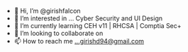 - 👋 Hi, I’m @girishfalcon
- 👀 I’m interested in ... Cyber Security and UI Design
- 🌱 I’m currently learning CEH v11 | RHCSA | Comptia Sec+
- 💞️ I’m looking to collaborate on 
- 📫 How to reach me ...girishd94@gmail.com

<!---
girishfalcon/girishfalcon is a ✨ special ✨ repository because its `README.md` (this file) appears on your GitHub profile.
You can click the Preview link to take a look at your changes.
--->
